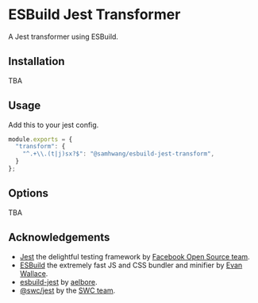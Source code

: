 # ESBuild Jest Transformer

A Jest transformer using ESBuild.

## Installation

[//]: # (This module can be installed via npm, pnpm or yarn.)

[//]: # ()
[//]: # (```shell)

[//]: # (# If you use npm)

[//]: # (npm install --save-dev esbuild @samhwang/esbuild-jest-transform)

[//]: # ()
[//]: # (# If you use yarn)

[//]: # (yarn add --dev esbuild @samhwang/esbuild-jest-transform)

[//]: # ()
[//]: # (# If you use pnpm)

[//]: # (pnpm add --dev esbuild @samhwang/esbuild-jest-transform)

[//]: # (```)

TBA

## Usage

Add this to your jest config.

```js
module.exports = {
  "transform": {
    "^.+\\.(t|j)sx?$": "@samhwang/esbuild-jest-transform",
  }
};
```

## Options

TBA

## Acknowledgements

- [Jest](https://jestjs.io) the delightful testing framework by [Facebook Open Source team](https://github.com/facebook/jest).
- [ESBuild](https://esbuild.github.io) the extremely fast JS and CSS bundler and minifier by [Evan Wallace](https://github.com/evanw/esbuild).
- [esbuild-jest](https://github.com/aelbore/esbuild-jest) by [aelbore](https://github.com/aelbore).
- [@swc/jest](https://swc.rs/docs/usage/jest) by the [SWC team](https://github.com/swc-project/jest).

